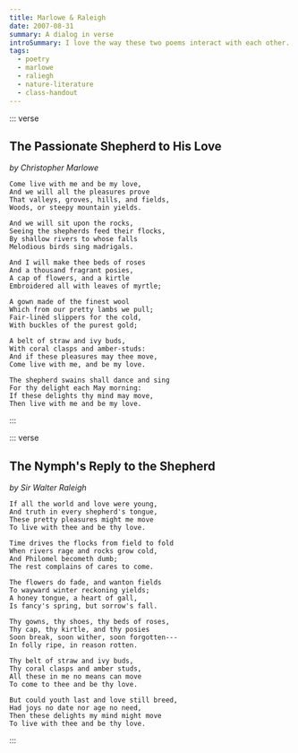 ```yaml
---
title: Marlowe & Raleigh
date: 2007-08-31
summary: A dialog in verse
introSummary: I love the way these two poems interact with each other.
tags:
  - poetry
  - marlowe
  - raliegh
  - nature-literature
  - class-handout
---
```


::: verse
## The Passionate Shepherd to His Love

*by Christopher Marlowe*

    Come live with me and be my love,
    And we will all the pleasures prove
    That valleys, groves, hills, and fields,
    Woods, or steepy mountain yields.

    And we will sit upon the rocks,
    Seeing the shepherds feed their flocks,
    By shallow rivers to whose falls
    Melodious birds sing madrigals.

    And I will make thee beds of roses
    And a thousand fragrant posies,
    A cap of flowers, and a kirtle
    Embroidered all with leaves of myrtle;

    A gown made of the finest wool
    Which from our pretty lambs we pull;
    Fair-linèd slippers for the cold,
    With buckles of the purest gold;

    A belt of straw and ivy buds,
    With coral clasps and amber-studs:
    And if these pleasures may thee move,
    Come live with me, and be my love.

    The shepherd swains shall dance and sing
    For thy delight each May morning:
    If these delights thy mind may move,
    Then live with me and be my love.
:::

::: verse
## The Nymph's Reply to the Shepherd

*by Sir Walter Raleigh*

    If all the world and love were young,
    And truth in every shepherd's tongue,
    These pretty pleasures might me move
    To live with thee and be thy love.

    Time drives the flocks from field to fold
    When rivers rage and rocks grow cold,
    And Philomel becometh dumb;
    The rest complains of cares to come.

    The flowers do fade, and wanton fields
    To wayward winter reckoning yields;
    A honey tongue, a heart of gall,
    Is fancy's spring, but sorrow's fall.

    Thy gowns, thy shoes, thy beds of roses,
    Thy cap, thy kirtle, and thy posies
    Soon break, soon wither, soon forgotten---
    In folly ripe, in reason rotten.

    Thy belt of straw and ivy buds,
    Thy coral clasps and amber studs,
    All these in me no means can move
    To come to thee and be thy love.

    But could youth last and love still breed,
    Had joys no date nor age no need,
    Then these delights my mind might move
    To live with thee and be thy love.
:::
